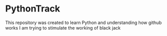 # PythonTrack
This repository was created to learn Python and understanding how github works
I am trying to stimulate the working of black jack
